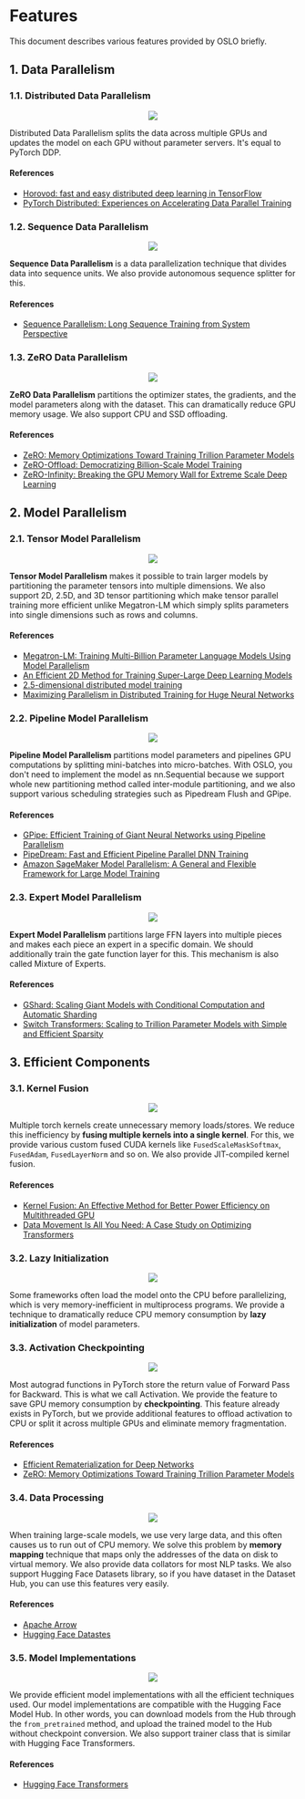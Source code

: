 # Features
This document describes various features provided by OSLO briefly.

## 1. Data Parallelism
### 1.1. Distributed Data Parallelism

<div align="center">

![](https://user-images.githubusercontent.com/38183241/166163261-4c2d5ada-f9bc-44ae-824b-2e2ed82af909.png)
</div>

Distributed Data Parallelism splits the data across multiple GPUs and updates the model on each GPU without parameter servers. It's equal to PyTorch DDP.

#### References
- [Horovod: fast and easy distributed deep learning in TensorFlow](https://arxiv.org/abs/1802.05799)
- [PyTorch Distributed: Experiences on Accelerating Data Parallel Training](https://arxiv.org/abs/2006.15704)

### 1.2. Sequence Data Parallelism

<div align="center">

![](https://user-images.githubusercontent.com/38183241/166163539-c51f4bf2-0713-4162-add4-b0b1405a9164.png)
</div>

**Sequence Data Parallelism** is a data parallelization technique that divides data into sequence units.
We also provide autonomous sequence splitter for this.

#### References
- [Sequence Parallelism: Long Sequence Training from System Perspective](https://arxiv.org/abs/2105.13120)

### 1.3. ZeRO Data Parallelism

<div align="center">

![](https://user-images.githubusercontent.com/38183241/166165692-fc230a94-14cd-43e7-9a82-47a48b3dc2ee.png)
</div>

**ZeRO Data Parallelism** partitions the optimizer states, the gradients, and the model parameters along with the dataset.
This can dramatically reduce GPU memory usage. We also support CPU and SSD offloading.

#### References
- [ZeRO: Memory Optimizations Toward Training Trillion Parameter Models](https://arxiv.org/abs/1910.02054)
- [ZeRO-Offload: Democratizing Billion-Scale Model Training](https://arxiv.org/abs/2101.06840)
- [ZeRO-Infinity: Breaking the GPU Memory Wall for Extreme Scale Deep Learning](https://arxiv.org/abs/2104.07857)

## 2. Model Parallelism
### 2.1. Tensor Model Parallelism

<div align="center">

![](https://user-images.githubusercontent.com/38183241/166164559-618593f0-79fd-440e-b906-31025b5ca6ad.png)
</div>

**Tensor Model Parallelism** makes it possible to train larger models by partitioning the parameter tensors into multiple dimensions.
We also support 2D, 2.5D, and 3D tensor partitioning which make tensor parallel training more efficient unlike Megatron-LM which simply splits parameters into single dimensions such as rows and columns.

#### References
- [Megatron-LM: Training Multi-Billion Parameter Language Models Using Model Parallelism](https://arxiv.org/abs/1909.08053)
- [An Efficient 2D Method for Training Super-Large Deep Learning Models](https://arxiv.org/abs/2104.05343)
- [2.5-dimensional distributed model training](https://arxiv.org/abs/2105.14500)
- [Maximizing Parallelism in Distributed Training for Huge Neural Networks](https://arxiv.org/abs/2105.14450)

### 2.2. Pipeline Model Parallelism

<div align="center">

![](https://user-images.githubusercontent.com/38183241/166164859-98c339a8-1629-42d4-a733-2d9e4cb9c3a9.png)
</div>

**Pipeline Model Parallelism** partitions model parameters and pipelines GPU computations by splitting mini-batches into micro-batches.
With OSLO, you don't need to implement the model as nn.Sequential because we support whole new partitioning method called inter-module partitioning,
and we also support various scheduling strategies such as Pipedream Flush and GPipe.

#### References
- [GPipe: Efficient Training of Giant Neural Networks using Pipeline Parallelism](https://arxiv.org/abs/1811.06965)
- [PipeDream: Fast and Efficient Pipeline Parallel DNN Training](https://arxiv.org/abs/1806.03377)
- [Amazon SageMaker Model Parallelism: A General and Flexible Framework for Large Model Training](https://arxiv.org/abs/2111.05972)

### 2.3. Expert Model Parallelism

<div align="center">

![](https://user-images.githubusercontent.com/38183241/166165620-f57e996f-7e7a-43e0-8140-a1e86ebbc4e2.png)
</div>

**Expert Model Parallelism** partitions large FFN layers into multiple pieces and makes each piece an expert in a specific domain.
We should additionally train the gate function layer for this. This mechanism is also called Mixture of Experts.

#### References
- [GShard: Scaling Giant Models with Conditional Computation and Automatic Sharding](https://arxiv.org/abs/2006.16668)
- [Switch Transformers: Scaling to Trillion Parameter Models with Simple and Efficient Sparsity](https://arxiv.org/abs/2101.03961)

## 3. Efficient Components
### 3.1. Kernel Fusion

<div align="center">

![](https://user-images.githubusercontent.com/38183241/166166013-8615e4da-93ba-46b6-b5dd-acc9deb900c7.png)
</div>

Multiple torch kernels create unnecessary memory loads/stores.
We reduce this inefficiency by **fusing multiple kernels into a single kernel**.
For this, we provide various custom fused CUDA kernels like `FusedScaleMaskSoftmax`, `FusedAdam`, `FusedLayerNorm` and so on.
We also provide JIT-compiled kernel fusion.

#### References
- [Kernel Fusion: An Effective Method for Better Power Efficiency on Multithreaded GPU](https://ieeexplore.ieee.org/document/5724850)
- [Data Movement Is All You Need: A Case Study on Optimizing Transformers](https://arxiv.org/abs/2007.00072)

### 3.2. Lazy Initialization
<div align="center">

![](https://user-images.githubusercontent.com/38183241/166166564-3ed630ae-3f0b-4297-b189-3db51b007cad.png)
</div>

Some frameworks often load the model onto the CPU before parallelizing, which is very memory-inefficient in multiprocess programs.
We provide a technique to dramatically reduce CPU memory consumption by **lazy initialization** of model parameters.

### 3.3. Activation Checkpointing

<div align="center">

![](https://user-images.githubusercontent.com/38183241/166166846-cd0a06a6-3bf9-4b0b-a223-9a3b94818ce5.png)
</div>

Most autograd functions in PyTorch store the return value of Forward Pass for Backward.
This is what we call Activation. We provide the feature to save GPU memory consumption by **checkpointing**.
This feature already exists in PyTorch, but we provide additional features to offload activation to CPU or split it across multiple GPUs and eliminate memory fragmentation.

#### References
- [Efficient Rematerialization for Deep Networks](https://proceedings.neurips.cc/paper/2019/file/ffe10334251de1dc98339d99ae4743ba-Paper.pdf)
- [ZeRO: Memory Optimizations Toward Training Trillion Parameter Models](https://arxiv.org/abs/1910.02054)

### 3.4. Data Processing

<div align="center">

![](https://t1.daumcdn.net/cfile/tistory/23133B4F5754232522)
</div>

When training large-scale models, we use very large data, and this often causes us to run out of CPU memory.
We solve this problem by **memory mapping** technique that maps only the addresses of the data on disk to virtual memory.
We also provide data collators for most NLP tasks. We also support Hugging Face Datasets library,
so if you have dataset in the Dataset Hub, you can use this features very easily.

#### References
- [Apache Arrow](https://arrow.apache.org/)
- [Hugging Face Datastes](https://huggingface.co/docs/datasets/index)

### 3.5. Model Implementations

<div align="center">

![](https://time-to-reinvent.com/wp-content/uploads/2022/02/rectangle_large_type_2_6b3d7a7cdfb3af98774ab76a8aa9ef03.png)
</div>

We provide efficient model implementations with all the efficient techniques used.
Our model implementations are compatible with the Hugging Face Model Hub.
In other words, you can download models from the Hub through the `from_pretrained` method, and upload the trained model to the Hub without checkpoint conversion.
We also support trainer class that is similar with Hugging Face Transformers.

#### References
- [Hugging Face Transformers](https://huggingface.co/docs/transformers/index)
